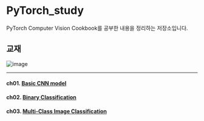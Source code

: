 # PyTorch_study
PyTorch Computer Vision Cookbook를 공부한 내용을 정리하는 저장소입니다.

## 교재
![image](https://user-images.githubusercontent.com/75726938/107875100-53696a80-6f01-11eb-942b-3b25dfb275d9.png)

---

#### ch01. [Basic CNN model](https://github.com/Seonghoon-Yu/PyTorch_study/blob/main/ch01/ch01_Basic_CNN_model.ipynb)

#### ch02. [Binary Classification](https://github.com/Seonghoon-Yu/PyTorch_study/blob/main/ch02/ch02_Binary_Classification.ipynb)

#### ch03. [Multi-Class Image Classification](https://github.com/Seonghoon-Yu/PyTorch_study/blob/main/ch03/ch03_Multi_Class_Image_Classification.ipynb)
